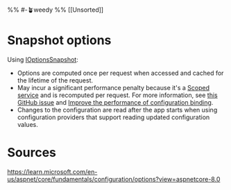 %% #-🪴weedy %%
[[Unsorted]]
# Snapshot options
Using [IOptionsSnapshot](https://learn.microsoft.com/en-us/dotnet/api/microsoft.extensions.options.ioptionssnapshot-1):
- Options are computed once per request when accessed and cached for the lifetime of the request.
- May incur a significant performance penalty because it's a [Scoped service](https://learn.microsoft.com/en-us/dotnet/core/extensions/dependency-injection#scoped) and is recomputed per request. For more information, see [this GitHub issue](https://github.com/dotnet/runtime/issues/53793) and [Improve the performance of configuration binding](https://github.com/dotnet/runtime/issues/36130).
- Changes to the configuration are read after the app starts when using configuration providers that support reading updated configuration values.
# Sources
https://learn.microsoft.com/en-us/aspnet/core/fundamentals/configuration/options?view=aspnetcore-8.0
